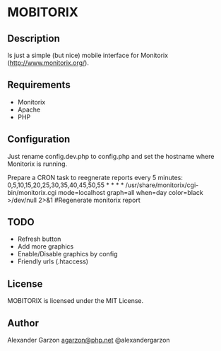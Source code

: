 MOBITORIX
===========

Description
---------------

Is just a simple (but nice) mobile interface for Monitorix (http://www.monitorix.org/).

Requirements
-------------------

 * Monitorix
 * Apache
 * PHP

Configuration
--------------
Just rename config.dev.php to config.php and set the hostname where Monitorix is running.

Prepare a CRON task to reegnerate reports every 5 minutes:
0,5,10,15,20,25,30,35,40,45,50,55 * * * * /usr/share/monitorix/cgi-bin/monitorix.cgi mode=localhost graph=all when=day color=black >/dev/null 2>&1 #Regenerate monitorix report

TODO
-------

* Refresh button
* Add more graphics
* Enable/Disable graphics by config
* Friendly urls (.htaccess)

License
-------

MOBITORIX is licensed under the MIT License.

Author
-------

Alexander Garzon <agarzon@php.net>
@alexandergarzon
